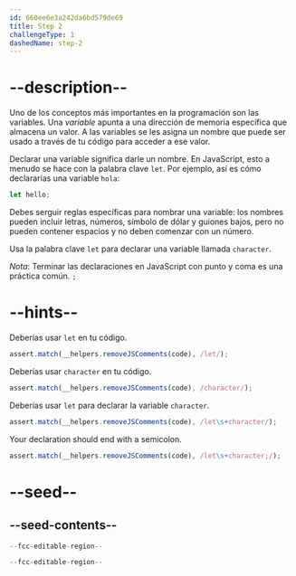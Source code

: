 ```yaml
---
id: 660ee6e3a242da6bd579de69
title: Step 2
challengeType: 1
dashedName: step-2
---
```


# --description--

Uno de los conceptos más importantes en la programación son las variables. Una <dfn>variable </dfn> apunta a una dirección de memoria específica que almacena un valor. A las variables se les asigna un nombre que puede ser usado a través de tu código para acceder a ese valor.

Declarar una variable significa darle un nombre. En JavaScript, esto a menudo se hace con la palabra clave `let`. Por ejemplo, así es cómo declararías una variable `hola`:

```js
let hello;
```

Debes serguir reglas específicas para nombrar una variable: los nombres pueden incluir letras, números, símbolo de dólar y guiones bajos, pero no pueden contener espacios y no deben comenzar con un número.

Usa la palabra clave `let` para declarar una variable llamada `character`.

_Nota_: Terminar las declaraciones en JavaScript con punto y coma es una práctica común. `;`

# --hints--

Deberías usar `let` en tu código.

```js
assert.match(__helpers.removeJSComments(code), /let/);
```

Deberías usar `character` en tu código.

```js
assert.match(__helpers.removeJSComments(code), /character/);
```

Deberías usar `let` para declarar la variable `character`.

```js
assert.match(__helpers.removeJSComments(code), /let\s+character/);
```

Your declaration should end with a semicolon.

```js
assert.match(__helpers.removeJSComments(code), /let\s+character;/);
```

# --seed--

## --seed-contents--

```js
--fcc-editable-region--

--fcc-editable-region--
```

